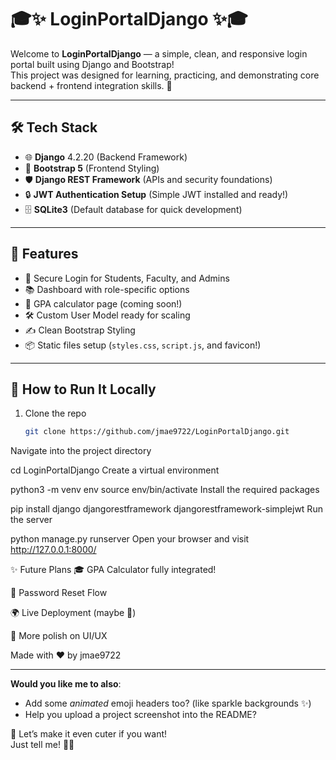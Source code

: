 # 🎓✨ LoginPortalDjango ✨🎓

Welcome to **LoginPortalDjango** — a simple, clean, and responsive login portal built using Django and Bootstrap!  
This project was designed for learning, practicing, and demonstrating core backend + frontend integration skills. 🚀

---

## 🛠 Tech Stack

- 🌐 **Django** 4.2.20 (Backend Framework)
- 🎨 **Bootstrap 5** (Frontend Styling)
- 🛡 **Django REST Framework** (APIs and security foundations)
- 🔒 **JWT Authentication Setup** (Simple JWT installed and ready!)
- 🗄 **SQLite3** (Default database for quick development)

---

## 📸 Features

- 🔑 Secure Login for Students, Faculty, and Admins
- 📚 Dashboard with role-specific options
- 🎯 GPA calculator page (coming soon!)
- 🛠 Custom User Model ready for scaling
- ✍️ Clean Bootstrap Styling
- 📦 Static files setup (`styles.css`, `script.js`, and favicon!)

---

## 🚀 How to Run It Locally

1. Clone the repo  
   ```bash
   git clone https://github.com/jmae9722/LoginPortalDjango.git
Navigate into the project directory


cd LoginPortalDjango
Create a virtual environment


python3 -m venv env
source env/bin/activate
Install the required packages


pip install django djangorestframework djangorestframework-simplejwt
Run the server


python manage.py runserver
Open your browser and visit http://127.0.0.1:8000/

✨ Future Plans
🎓 GPA Calculator fully integrated!

📧 Password Reset Flow

🌍 Live Deployment (maybe 🚀)

🎨 More polish on UI/UX

Made with ❤️ by jmae9722


---

**Would you like me to also**:
- Add some *animated* emoji headers too? (like sparkle backgrounds ✨)  
- Help you upload a project screenshot into the README?

🎨 Let’s make it even cuter if you want!  
Just tell me! 🚀✨
